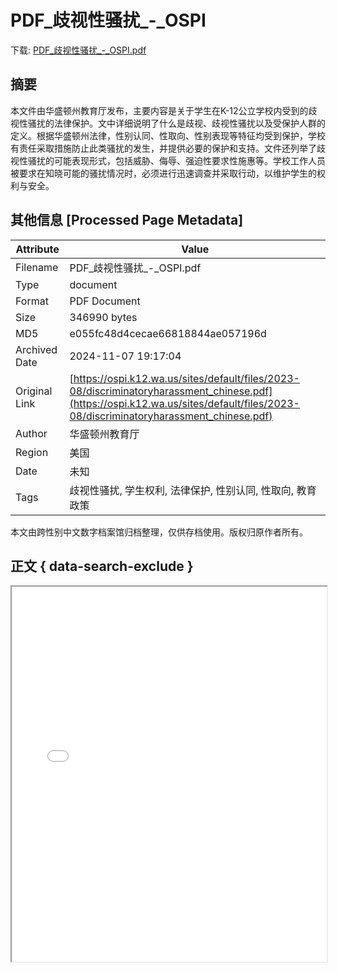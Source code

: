 # PDF_歧视性骚扰_-_OSPI

<!-- tcd_download_link -->
下载: <a href="../PDF_歧视性骚扰_-_OSPI.pdf" download>PDF_歧视性骚扰_-_OSPI.pdf</a>
<!-- tcd_download_link_end -->

## 摘要

<!-- tcd_abstract -->
本文件由华盛顿州教育厅发布，主要内容是关于学生在K-12公立学校内受到的歧视性骚扰的法律保护。文中详细说明了什么是歧视、歧视性骚扰以及受保护人群的定义。根据华盛顿州法律，性别认同、性取向、性别表现等特征均受到保护，学校有责任采取措施防止此类骚扰的发生，并提供必要的保护和支持。文件还列举了歧视性骚扰的可能表现形式，包括威胁、侮辱、强迫性要求性施惠等。学校工作人员被要求在知晓可能的骚扰情况时，必须进行迅速调查并采取行动，以维护学生的权利与安全。

<!-- tcd_abstract_end -->

## 其他信息 [Processed Page Metadata]

| Attribute       | Value                                  |
|-----------------|----------------------------------------|
| Filename        | PDF_歧视性骚扰_-_OSPI.pdf                             |
| Type            | document                                 |
| Format          | PDF Document                               |
| Size            | 346990 bytes                           |
| MD5             | e055fc48d4cecae66818844ae057196d                                  |
| Archived Date   | 2024-11-07 19:17:04                             |
| Original Link   | [https://ospi.k12.wa.us/sites/default/files/2023-08/discriminatoryharassment_chinese.pdf](https://ospi.k12.wa.us/sites/default/files/2023-08/discriminatoryharassment_chinese.pdf)                         |
| Author          | 华盛顿州教育厅                               |
| Region          | 美国                               |
| Date            | 未知                                 |
| Tags            | 歧视性骚扰, 学生权利, 法律保护, 性别认同, 性取向, 教育政策                                 |

本文由跨性别中文数字档案馆归档整理，仅供存档使用。版权归原作者所有。


## 正文 { data-search-exclude }

<!-- tcd_main_text -->
<iframe src="../PDF_歧视性骚扰_-_OSPI.pdf" width="100%" height="600px">
    <p>无法显示PDF，请下载查看。</p>
</iframe>
<!-- tcd_main_text_end -->

